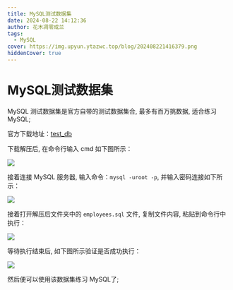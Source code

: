 ```yaml
---
title: MySQL测试数据集
date: 2024-08-22 14:12:36
author: 花木凋零成兰
tags: 
  - MySQL
cover: https://img.upyun.ytazwc.top/blog/202408221416379.png
hiddenCover: true
---
```


# MySQL测试数据集

MySQL 测试数据集是官方自带的测试数据集合, 最多有百万挑数据, 适合练习MySQL;

官方下载地址：[test_db](https://github.com/datacharmer/test_db)

下载解压后, 在命令行输入 cmd 如下图所示：

![](https://img.upyun.ytazwc.top/blog/202408221416379.png)

接着连接 MySQL 服务器, 输入命令：`mysql -uroot -p`, 并输入密码连接如下所示：

![](https://img.upyun.ytazwc.top/blog/202408221418928.png)

接着打开解压后文件夹中的 `employees.sql` 文件, 复制文件内容, 粘贴到命令行中执行：

![](https://img.upyun.ytazwc.top/blog/202408221420870.png)

等待执行结束后, 如下图所示验证是否成功执行：

![](https://img.upyun.ytazwc.top/blog/202408221421749.png)

然后便可以使用该数据集练习 MySQL了;

